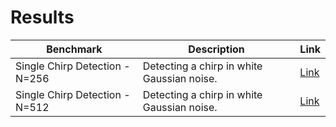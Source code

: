 # Results
| Benchmark | Description | Link | 
| --------- | ----------- | ---- | 
| Single Chirp Detection - N=256| Detecting a chirp in white Gaussian noise. | [Link](https://jmiramont.github.io/collab-bench-4/results_b1.html) | 
| Single Chirp Detection - N=512| Detecting a chirp in white Gaussian noise. | [Link](https://jmiramont.github.io/collab-bench-4/results_b2.html) | 
